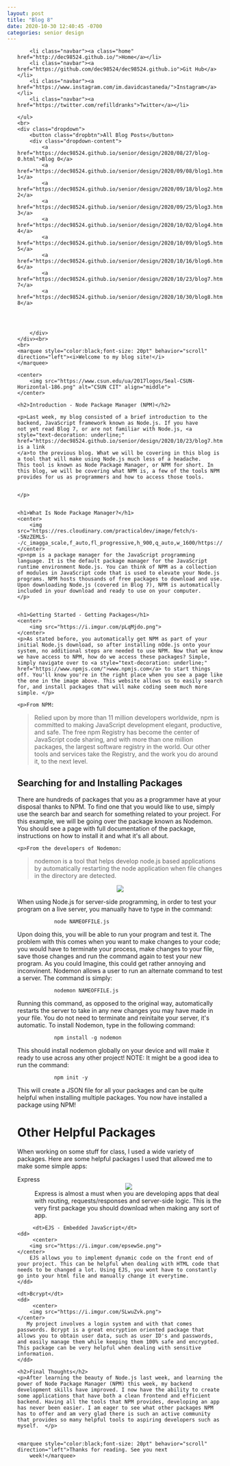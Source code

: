 ```yaml
---
layout: post
title: "Blog 8"
date: 2020-10-30 12:40:45 -0700
categories: senior design
---
```


<html>



<style>
     {% include custom.css %} 
</style>

<title>Blog 8</title>

<body>
    <ul class="navbar">

        <li class="navbar"><a class="home" href="http://dec98524.github.io/">Home</a></li>
        <li class="navbar"><a href="https://github.com/dec98524/dec98524.github.io">Git Hub</a></li>
        <li class="navbar"><a href="https://www.instagram.com/im.davidcastaneda/">Instagram</a></li>
        <li class="navbar"><a href="https://twitter.com/refilldranks">Twitter</a></li>

    </ul>
    <br>
    <div class="dropdown">
        <button class="dropbtn">All Blog Posts</button>
        <div class="dropdown-content">
            <a href="https://dec98524.github.io/senior/design/2020/08/27/blog-0.html">Blog 0</a>
            <a href="https://dec98524.github.io/senior/design/2020/09/08/blog1.html">Blog 1</a>
            <a href="https://dec98524.github.io/senior/design/2020/09/18/blog2.html">Blog 2</a>
            <a href="https://dec98524.github.io/senior/design/2020/09/25/blog3.html">Blog 3</a>
            <a href="https://dec98524.github.io/senior/design/2020/10/02/blog4.html">Blog 4</a>
            <a href="https://dec98524.github.io/senior/design/2020/10/09/blog5.html">Blog 5</a>
            <a href="https://dec98524.github.io/senior/design/2020/10/16/blog6.html">Blog 6</a>
            <a href="https://dec98524.github.io/senior/design/2020/10/23/blog7.html">Blog 7</a>
            <a href="https://dec98524.github.io/senior/design/2020/10/30/blog8.html">Blog 8</a>
            



        </div>
    </div><br>
    <br>
    <marquee style="color:black;font-size: 20pt" behavior="scroll" direction="left"><i>Welcome to my blog site!</i>
    </marquee>

    <center>
        <img src="https://www.csun.edu/ua/2017logos/Seal-CSUN-Horizontal-186.png" alt="CSUN CIT" align="middle">
    </center>

    <h2>Introduction - Node Package Manager (NPM)</h2>

    <p>Last week, my blog consisted of a brief introduction to the backend, JavaScript framework known as Node.js. If you have 
    not yet read Blog 7, or are not familiar with Node.js, <a style="text-decoration: underline;" href="https://dec98524.github.io/senior/design/2020/10/23/blog7.html">here is a link
    </a>to the previous blog. What we will be covering in this blog is a tool that will make using Node.js much less of a headache. 
    This tool is known as Node Package Manager, or NPM for short. In this blog, we will be covering what NPM is, a few of the tools NPM 
    provides for us as programmers and how to access those tools.


    </p>


    <h1>What Is Node Package Manager?</h1>
    <center>
        <img src="https://res.cloudinary.com/practicaldev/image/fetch/s--5NzZEMLS--/c_imagga_scale,f_auto,fl_progressive,h_900,q_auto,w_1600/https://thepracticaldev.s3.amazonaws.com/i/7pryn9ls88giuc9m8cau.png">
    </center>
    <p>npm is a package manager for the JavaScript programming language. It is the default package manager for the JavaScript runtime environment Node.js. You can think of NPM as a collection of modules in JavaScript code that is used to elevate your Node.js programs. NPM hosts thousands of free packages to download and use. Upon downloading Node.js (covered in Blog 7), NPM is automatically included in your download and ready to use on your computer.  
    </p>


    <h1>Getting Started - Getting Packages</h1>
    <center>
        <img src="https://i.imgur.com/pLqMjdo.png">
    </center>
    <p>As stated before, you automatically get NPM as part of your initial Node.js download, so after installing nOde.js onto your system, no additional steps are needed to use NPM. Now that we know we have access to NPM, how do we access these packages? Simple, simply navigate over to <a style="text-decoration: underline;" href="https://www.npmjs.com/">www.npmjs.com</a> to start things off. You'll know you're in the right place when you see a page like the one in the image above. This website allows us to easily search for, and install packages that will make coding seem much more simple. </p>
    
    <p>From NPM: 

<blockquote cite="www.npmjs.com">
Relied upon by more than 11 million developers worldwide, npm is committed to making JavaScript development elegant, productive, and safe. The free npm Registry has become the center of JavaScript code sharing, and with more than one million packages, the largest software registry in the world. Our other tools and services take the Registry, and the work you do around it, to the next level.
</blockquote>
</p>

<h2>Searching for and Installing Packages</h2>
      <p>There are hundreds of packages that you as a programmer have at your disposal thanks to NPM. To find one that you would like to use, simply use the search bar and search for something related to your project. For this example, we will be going over the package known as Nodemon. You should see a page with full documentation of the package, instructions on how to install it and what it's all about.
    
    <p>From the developers of Nodemon: 

<blockquote cite="https://www.npmjs.com/package/nodemon">
    nodemon is a tool that helps develop node.js based applications by automatically restarting the node application when file changes in the directory are detected.
</blockquote>
 <center>
        <img src="https://user-images.githubusercontent.com/13700/35731649-652807e8-080e-11e8-88fd-1b2f6d553b2d.png">
    </center>
</p>
When using Node.js for server-side programming, in order to test your program on a live server, you manually have to type in the command:
 <br>
        <code>
            node NAMEOFFILE.js
        </code><br>
        Upon doing this, you will be able to run your program and test it. The problem with this comes when you want to make changes to your code; you would have to terminate your process, make changes to your file, save those changes and run the command again to test your new program. As you could Imagine, this could get rather annoying and inconvinent. Nodemon allows a user to run an alternate command to test a server. The command is simply:
        <br>
        <code>
            nodemon NAMEOFFILE.js
        </code><br>
       Running this command, as opposed to the original way, automatically restarts the server to take in any new changes you may have made in your file. You do not need to terminate and reinitaite your server, it's automatic. To install Nodemon, type in the following command: 
         <br>
        <code>
            npm install -g nodemon
        </code><br>
        This should  install nodemon globally on your device and will make it ready to use across any other project! NOTE: It might be a good idea to run the command:
         <br>
        <code>
            npm init -y
        </code><br>
        This will create a JSON file for all your packages and can be quite helpful when installing multiple packages. You now have installed a package using NPM!

</p>

<h1>Other Helpful Packages</h1>
<p>
    When working on some stuff for class, I used a wide variety of packages. Here are some helpful packages I used that allowed me to make some simple apps:
     <dl>
    <dt>Express</dt>
    <dd>
         <center>
        <img src="https://i.imgur.com/NI9u5FY.png">
    </center>
        Express is almost a must when you are developing apps that deal with routing, requests/responses and server-side logic. This is the very first package you should download when making any sort of app. 
    </dd>
         
         <dt>EJS - Embedded JavaScript</dt>
    <dd>
         <center>
        <img src="https://i.imgur.com/epsewSe.png">
    </center>
        EJS allows you to implement dynamic code on the front end of your project. This can be helpful when dealing with HTML code that needs to be changed a lot. Using EJS, you wont have to constantly go into your html file and manually change it everytime. 
    </dd>
    
    <dt>Bcrypt</dt>
    <dd>
         <center>
        <img src="https://i.imgur.com/SLwuZvk.png">
    </center>
       My project involves a login system and with that comes passwords. Bcrypt is a great encryption oriented package that allows you to obtain user data, such as user ID's and passwords, and easily manage them while keeping them 100% safe and encrypted. This package can be very helpful when dealing with sensitive information. 
    </dd>
</dl>

</p>



    <h2>Final Thoughts</h2>
    <p>After learning the beauty of Node.js last week, and learning the power of Node Package Manager (NPM) this week, my backend development skills have improved. I now have the ability to create some applications that have both a clean frontend and efficient backend. Having all the tools that NPM provides, developing an app has never been easier. I am eager to see what other packages NPM has to offer and am very glad there is such an active community that provides so many helpful tools to aspiring developers such as myself.  </p>


    <marquee style="color:black;font-size: 20pt" behavior="scroll" direction="left">Thanks for reading. See you next
        week!</marquee>
</body>

</html>